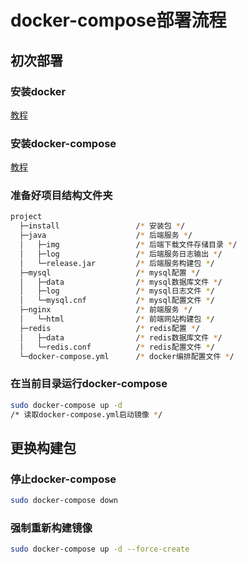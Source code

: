 # docker-compose部署流程

## 初次部署

### 安装docker

[教程](docker.md)

### 安装docker-compose

[教程](docker-compose.md)

### 准备好项目结构文件夹

``` sh
project
  ├─install                 /* 安装包 */
  ├─java                    /* 后端服务 */
  │   ├─img                 /* 后端下载文件存储目录 */
  │   ├─log                 /* 后端服务日志输出 */
  │   └─release.jar         /* 后端服务构建包 */
  ├─mysql                   /* mysql配置 */
  │   ├─data                /* mysql数据库文件 */
  │   ├─log                 /* mysql日志文件 */
  │   └─mysql.cnf           /* mysql配置文件 */
  ├─nginx                   /* 前端服务 */
  │   └─html                /* 前端网站构建包 */
  ├─redis                   /* redis配置 */
  │   ├─data                /* redis数据库文件 */
  │   └─redis.conf          /* redis配置文件 */
  └─docker-compose.yml      /* docker编排配置文件 */
```

### 在当前目录运行docker-compose

``` sh
sudo docker-compose up -d
/* 读取docker-compose.yml启动镜像 */
```

## 更换构建包

### 停止docker-compose

``` sh
sudo docker-compose down
```

### 强制重新构建镜像

```sh
sudo docker-compose up -d --force-create
```

<Valine></Valine>
